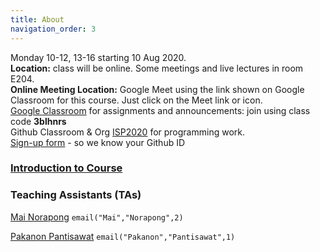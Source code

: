 ```yaml
---
title: About
navigation_order: 3
---
```


Monday 10-12, 13-16 starting 10 Aug 2020.   
**Location:** class will be online. Some meetings and live lectures in room E204.     
**Online Meeting Location:** Google Meet using the link shown on Google Classroom for this course. Just click on the Meet link or icon.    
[Google Classroom](https://classroom.google.com) for assignments and announcements: join using class code **3blhnrs**    
Github Classroom & Org [ISP2020](https://github.com/org/ISP2020) for programming work.    
[Sign-up form](https://forms.gle/fh9SqvmA9yPh1ur6A) - so we know your Github ID

### [Introduction to Course](/introduction/index)

### Teaching Assistants (TAs)

[Mai Norapong](https://github.com/MaiNorapong)  `email("Mai","Norapong",2)`

[Pakanon Pantisawat](https://github.com/pknn1) `email("Pakanon","Pantisawat",1)`
